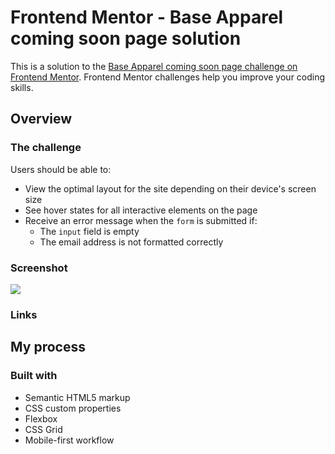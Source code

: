 # Frontend Mentor - Base Apparel coming soon page solution

This is a solution to the [Base Apparel coming soon page challenge on Frontend Mentor](https://www.frontendmentor.io/challenges/base-apparel-coming-soon-page-5d46b47f8db8a7063f9331a0). Frontend Mentor challenges help you improve your coding skills.


## Overview

### The challenge

Users should be able to:

- View the optimal layout for the site depending on their device's screen size
- See hover states for all interactive elements on the page
- Receive an error message when the `form` is submitted if:
  - The `input` field is empty
  - The email address is not formatted correctly

### Screenshot

[![](./desktop-design.jpg)](https://github.com/Nkem10/base2/blob/main/design/desktop-design.jpg)


### Links

## My process

### Built with

- Semantic HTML5 markup
- CSS custom properties
- Flexbox
- CSS Grid
- Mobile-first workflow

